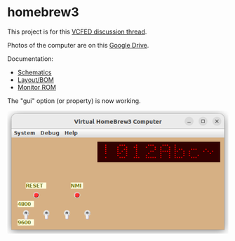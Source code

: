 # homebrew3

This project is for this
[VCFED discussion thread](https://forum.vcfed.org/index.php?threads/homebrew-z80-no-3.1240919/).

Photos of the computer are on this
[Google Drive](https://drive.google.com/drive/folders/1JXV017_ggF-4IG32N2BlPU1Jmj1P-w-M).

Documentation:

 * [Schematics](kicad/homebrew3.pdf)
 * [Layout/BOM](kicad/perfboard-layout.pdf)
 * [Monitor ROM](doc/MonitorROM.pdf)

The "gui" option (or property) is now working.

![HB3 pic](sim/docs/homebrew3.png)
